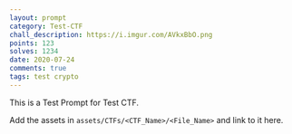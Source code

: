 ```yaml
---
layout: prompt
category: Test-CTF
chall_description: https://i.imgur.com/AVkxBbO.png
points: 123
solves: 1234
date: 2020-07-24
comments: true
tags: test crypto
---
```


This is a Test Prompt for Test CTF.

Add the assets in `assets/CTFs/<CTF_Name>/<File_Name>` and link to it here.